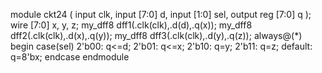 module ckt24 ( 
    input clk, 
    input [7:0] d, 
    input [1:0] sel, 
    output reg [7:0] q 
);
wire [7:0] x, y, z;
my_dff8 dff1(.clk(clk),.d(d),.q(x));
my_dff8 dff2(.clk(clk),.d(x),.q(y));
my_dff8 dff3(.clk(clk),.d(y),.q(z));
always@(*) begin
case(sel)
2'b00: q<=d;
2'b01: q<=x;
2'b10: q=y;
2'b11: q=z;
default: q=8'bx;
endcase
endmodule